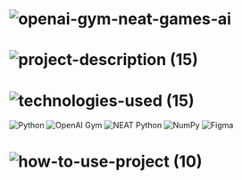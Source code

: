 <!-- Project Name -->
# ![openai-gym-neat-games-ai](https://user-images.githubusercontent.com/95453430/164316726-ccdf6cd1-9477-4fa5-8a4f-46bb593f051e.svg)

<!-- Project Images -->

<!-- Project Description -->
# ![project-description (15)](https://user-images.githubusercontent.com/95453430/164316736-e7d901d6-8fbc-4fca-9d62-2d3124986ff5.svg)

<!-- Project Tech-Stack -->
# ![technologies-used (15)](https://user-images.githubusercontent.com/95453430/164316742-1e6675db-1d60-42f2-b566-abed44c9aae8.svg)

![Python](https://img.shields.io/badge/python-3670A0?style=for-the-badge&logo=python&logoColor=ffdd54)
![OpenAI Gym](https://img.shields.io/badge/OpenAI%20Gym-0081A5?style=for-the-badge&logo=OpenAI-Gym&logoColor=white)
![NEAT Python](https://img.shields.io/badge/NEAT%20python-3670A0?style=for-the-badge&logo=python&logoColor=ffdd54)
![NumPy](https://img.shields.io/badge/numpy-%23013243.svg?style=for-the-badge&logo=numpy&logoColor=white)
![Figma](https://img.shields.io/badge/figma-%23F24E1E.svg?style=for-the-badge&logo=figma&logoColor=white)

<!-- How To Use Project -->
# ![how-to-use-project (10)](https://user-images.githubusercontent.com/95453430/164316747-f096ecad-cdad-40dd-8184-6dd486ec46c7.svg)
